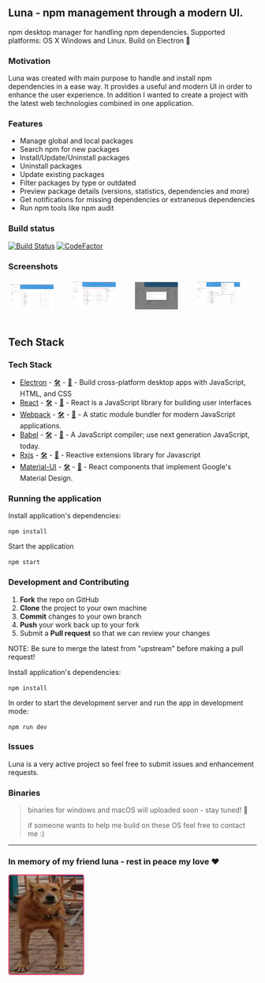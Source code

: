 ## Luna - npm management through a modern UI.

npm desktop manager for handling npm dependencies. Supported platforms: OS X Windows and Linux. Build on Electron :hibiscus:


### Motivation

Luna was created with main purpose to handle and install npm dependencies in a ease way. It provides a useful and modern UI in order to enhance the user experience. In addition I wanted to create a project with the latest web technologies combined in one application.


### Features

- Manage global and local packages
- Search npm for new packages
- Install/Update/Uninstall packages
- Uninstall packages
- Update existing packages
- Filter packages by type or outdated
- Preview package details (versions, statistics, dependencies and more)
- Get notifications for missing dependencies or extraneous dependencies
- Run npm tools like npm audit


### Build status

[![Build Status](https://travis-ci.com/rvpanoz/luna.svg?branch=master)](https://travis-ci.com/rvpanoz/luna)
[![CodeFactor](https://www.codefactor.io/repository/github/rvpanoz/luna/badge)](https://www.codefactor.io/repository/github/rvpanoz/luna)


### Screenshots

<div style="padding: 0;margin: 0;display: flex;justify-content: space-around">
  <div style="padding: 5px;margin-top:5px">
    <img width="75%" height="75%"
     title="luna-1" src="./resources/img/luna-1.png"/>
  </div>
  <div style="padding: 5px">
    <img width="75%" height="75%"
     title="luna-1" src="./resources/img/luna-2.png"/>
  </div>
  <div style="padding: 5px">
    <img width="75%" height="75%"
     title="luna-1" src="./resources/img/luna-3.png"/>
  </div>
  <div style="padding: 5px">
    <img width="75%" height="75%"
     title="luna-1" src="./resources/img/luna-4.png"/>
  </div>
</div>


## Tech Stack

### Tech Stack

- [Electron](https://electronjs.org//) - [🛠](https://stackshare.io/electron) - [🐙](https://github.com/electron/electron) - Build cross-platform desktop apps with JavaScript, HTML, and CSS
- [React](https://reactjs.org/) - [🛠](https://stackshare.io/react) - [🐙](https://github.com/facebook/react) - React is a JavaScript library for building user interfaces
- [Webpack](https://webpack.js.org/) - [🛠️](https://stackshare.io/webpack) - [🐙](https://github.com/webpack/webpack) - A static module bundler for modern JavaScript applications.
- [Babel](https://babeljs.io/) - [🛠️](https://stackshare.io/babel) - [🐙](https://github.com/babel/babel) - A JavaScript compiler; use next generation JavaScript, today.
- [Rxjs](https://rxjs-dev.firebaseapp.com/) - [🛠️](https://stackshare.io/rxjs) - [🐙](https://github.com/Reactive-Extensions/RxJS) - Reactive extensions library for Javascript
- [Material-UI](https://material-ui.com//) - [🛠️](https://stackshare.io/material-ui) - [🐙](https://github.com/mui-org/material-ui) - React components that implement Google's Material Design.


### Running the application

Install application's dependencies:

`npm install`

Start the application

`npm start`


### Development and Contributing

1. **Fork** the repo on GitHub
2. **Clone** the project to your own machine
3. **Commit** changes to your own branch
4. **Push** your work back up to your fork
5. Submit a **Pull request** so that we can review your changes

NOTE: Be sure to merge the latest from "upstream" before making a pull request!

Install application's dependencies:

`npm install`

In order to start the development server and run the app in development mode:

`npm run dev`


### Issues

Luna is a very active project so feel free to submit issues and enhancement requests.


### Binaries

> binaries for windows and macOS will uploaded soon - stay tuned! :eyes:
>
> if someone wants to help me build on these OS feel free to contact me :)

---


### In memory of my friend luna - rest in peace my love :heart:

<div style="display:block;border-radius:5px; border: 2px solid #ef4e7b;position:relative;width:150px">
<img align="center" width="150" height="200"
     title="this is luna" src="./resources/img/luna.jpg">
</div>
